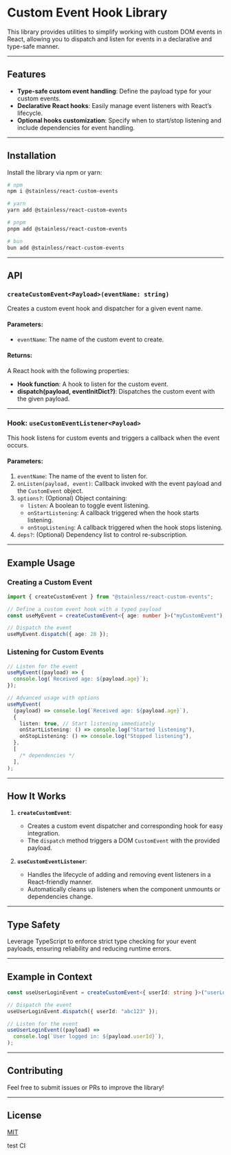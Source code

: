 # Custom Event Hook Library

This library provides utilities to simplify working with custom DOM events in React, allowing you to dispatch and listen for events in a declarative and type-safe manner.

---

## Features

- **Type-safe custom event handling**: Define the payload type for your custom events.
- **Declarative React hooks**: Easily manage event listeners with React’s lifecycle.
- **Optional hooks customization**: Specify when to start/stop listening and include dependencies for event handling.

---

## Installation

Install the library via npm or yarn:

```bash
# npm
npm i @stainless/react-custom-events

# yarn
yarn add @stainless/react-custom-events

# pnpm
pnpm add @stainless/react-custom-events

# bun
bun add @stainless/react-custom-events
```

---

## API

### `createCustomEvent<Payload>(eventName: string)`

Creates a custom event hook and dispatcher for a given event name.

#### Parameters:

- `eventName`: The name of the custom event to create.

#### Returns:

A React hook with the following properties:

- **Hook function**: A hook to listen for the custom event.
- **dispatch(payload, eventInitDict?)**: Dispatches the custom event with the given payload.

---

### Hook: `useCustomEventListener<Payload>`

This hook listens for custom events and triggers a callback when the event occurs.

#### Parameters:

1. `eventName`: The name of the event to listen for.
2. `onListen(payload, event)`: Callback invoked with the event payload and the `CustomEvent` object.
3. `options?`: (Optional) Object containing:
   - `listen`: A boolean to toggle event listening.
   - `onStartListening`: A callback triggered when the hook starts listening.
   - `onStopListening`: A callback triggered when the hook stops listening.
4. `deps?`: (Optional) Dependency list to control re-subscription.

---

## Example Usage

### Creating a Custom Event

```typescript
import { createCustomEvent } from "@stainless/react-custom-events";

// Define a custom event hook with a typed payload
const useMyEvent = createCustomEvent<{ age: number }>("myCustomEvent");

// Dispatch the event
useMyEvent.dispatch({ age: 28 });
```

### Listening for Custom Events

```typescript
// Listen for the event
useMyEvent((payload) => {
  console.log(`Received age: ${payload.age}`);
});

// Advanced usage with options
useMyEvent(
  (payload) => console.log(`Received age: ${payload.age}`),
  {
    listen: true, // Start listening immediately
    onStartListening: () => console.log("Started listening"),
    onStopListening: () => console.log("Stopped listening"),
  },
  [
    /* dependencies */
  ],
);
```

---

## How It Works

1. **`createCustomEvent`**:

   - Creates a custom event dispatcher and corresponding hook for easy integration.
   - The `dispatch` method triggers a DOM `CustomEvent` with the provided payload.

2. **`useCustomEventListener`**:
   - Handles the lifecycle of adding and removing event listeners in a React-friendly manner.
   - Automatically cleans up listeners when the component unmounts or dependencies change.

---

## Type Safety

Leverage TypeScript to enforce strict type checking for your event payloads, ensuring reliability and reducing runtime errors.

---

## Example in Context

```typescript
const useUserLoginEvent = createCustomEvent<{ userId: string }>("userLogin");

// Dispatch the event
useUserLoginEvent.dispatch({ userId: "abc123" });

// Listen for the event
useUserLoginEvent((payload) =>
  console.log(`User logged in: ${payload.userId}`),
);
```

---

## Contributing

Feel free to submit issues or PRs to improve the library!

---

## License

[MIT](./LICENSE)

test CI

